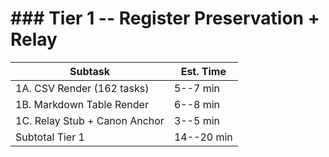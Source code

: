 # ### Tier 1 -- Register Preservation + Relay

| Subtask | Est. Time |
|---|---|
| 1A. CSV Render (162 tasks) | 5--7 min |
| 1B. Markdown Table Render | 6--8 min |
| 1C. Relay Stub + Canon Anchor | 3--5 min |
| Subtotal Tier 1 | 14--20 min |
